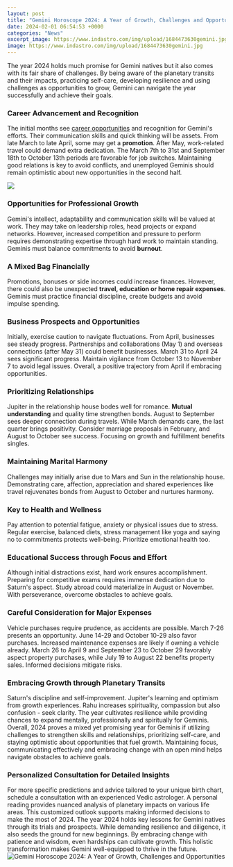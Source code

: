 ```yaml
---
layout: post
title: "Gemini Horoscope 2024: A Year of Growth, Challenges and Opportunities"
date: 2024-02-01 06:54:53 +0000
categories: "News"
excerpt_image: https://www.indastro.com/img/upload/1684473630gemini.jpg
image: https://www.indastro.com/img/upload/1684473630gemini.jpg
---
```


The year 2024 holds much promise for Gemini natives but it also comes with its fair share of challenges. By being aware of the planetary transits and their impacts, practicing self-care, developing resilience and using challenges as opportunities to grow, Gemini can navigate the year successfully and achieve their goals. 
### Career Advancement and Recognition
The initial months see [career opportunities](https://store.fi.io.vn/cute-schipperke-dog-art-schipperke-gift-119-1) and recognition for Gemini's efforts. Their communication skills and quick thinking will be assets. From late March to late April, some may get a **promotion**. After May, work-related travel could demand extra dedication. The March 7th to 31st and September 18th to October 13th periods are favorable for job switches. Maintaining good relations is key to avoid conflicts, and unemployed Geminis should remain optimistic about new opportunities in the second half. 

![](https://www.sunsigns.org/wp-content/uploads/2019/06/gemini_2024.jpg)
### Opportunities for Professional Growth
Gemini's intellect, adaptability and communication skills will be valued at work. They may take on leadership roles, head projects or expand networks. However, increased competition and pressure to perform requires demonstrating expertise through hard work to maintain standing. Geminis must balance commitments to avoid **burnout**. 
### A Mixed Bag Financially  
Promotions, bonuses or side incomes could increase finances. However, there could also be unexpected **travel, education or home repair expenses**. Geminis must practice financial discipline, create budgets and avoid impulse spending.
### Business Prospects and Opportunities  
Initially, exercise caution to navigate fluctuations. From April, businesses see steady progress. Partnerships and collaborations (May 1) and overseas connections (after May 31) could benefit businesses. March 31 to April 24 sees significant progress. Maintain vigilance from October 13 to November 7 to avoid legal issues. Overall, a positive trajectory from April if embracing opportunities.
### Prioritizing Relationships
Jupiter in the relationship house bodes well for romance. **Mutual understanding** and quality time strengthen bonds. August to September sees deeper connection during travels. While March demands care, the last quarter brings positivity. Consider marriage proposals in February, and August to October see success. Focusing on growth and fulfillment benefits singles.
### Maintaining Marital Harmony  
Challenges may initially arise due to Mars and Sun in the relationship house. Demonstrating care, affection, appreciation and shared experiences like travel rejuvenates bonds from August to October and nurtures harmony. 
### Key to Health and Wellness
Pay attention to potential fatigue, anxiety or physical issues due to stress. Regular exercise, balanced diets, stress management like yoga and saying no to commitments protects well-being. Prioritize emotional health too.
### Educational Success through Focus and Effort
Although initial distractions exist, hard work ensures accomplishment. Preparing for competitive exams requires immense dedication due to Saturn's aspect. Study abroad could materialize in August or November. With perseverance, overcome obstacles to achieve goals. 
### Careful Consideration for Major Expenses
Vehicle purchases require prudence, as accidents are possible. March 7-26 presents an opportunity. June 14-29 and October 10-29 also favor purchases. Increased maintenance expenses are likely if owning a vehicle already. March 26 to April 9 and September 23 to October 29 favorably aspect property purchases, while July 19 to August 22 benefits property sales. Informed decisions mitigate risks.
### Embracing Growth through Planetary Transits  
Saturn's discipline and self-improvement. Jupiter's learning and optimism from growth experiences. Rahu increases spirituality, compassion but also confusion - seek clarity. The year cultivates resilience while providing chances to expand mentally, professionally and spiritually for Geminis.
Overall, 2024 proves a mixed yet promising year for Geminis if utilizing challenges to strengthen skills and relationships, prioritizing self-care, and staying optimistic about opportunities that fuel growth. Maintaining focus, communicating effectively and embracing change with an open mind helps navigate obstacles to achieve goals.
### Personalized Consultation for Detailed Insights  
For more specific predictions and advice tailored to your unique birth chart, schedule a consultation with an experienced Vedic astrologer. A personal reading provides nuanced analysis of planetary impacts on various life areas. This customized outlook supports making informed decisions to make the most of 2024.
The year 2024 holds key lessons for Gemini natives through its trials and prospects. While demanding resilience and diligence, it also seeds the ground for new beginnings. By embracing change with patience and wisdom, even hardships can cultivate growth. This holistic transformation makes Gemini well-equipped to thrive in the future.
![Gemini Horoscope 2024: A Year of Growth, Challenges and Opportunities](https://www.indastro.com/img/upload/1684473630gemini.jpg)